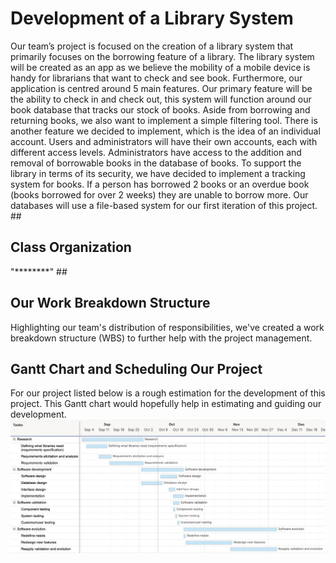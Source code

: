 # Development of a Library System
Our team’s project is focused on the creation of a library system that primarily focuses on the borrowing feature of a library. The library system will be created as an app as we believe the mobility of a mobile device is handy for librarians that want to check and see book. Furthermore, our application is centred around 5 main features. Our primary feature will be the ability to check in and check out, this system will function around our book database that tracks our stock of books. Aside from borrowing and returning books, we also want to implement a simple filtering tool. There is another feature we decided to implement, which is the idea of an individual account. Users and administrators will have their own accounts, each with different access levels. Administrators have access to the addition and removal of borrowable books in the database of books. To support the library in terms of its security, we have decided to implement a tracking system for books. If a person has borrowed 2 books or an overdue book (books borrowed for over 2 weeks) they are unable to borrow more. Our databases will use a file-based system for our first iteration of this project. 
##<H2>Class Organization</H2>
"********"
##<H2>Our Work Breakdown Structure</H2>
Highlighting our team's distribution of responsibilities, we've created a work breakdown structure (WBS) to further help with the project management.
## <H2>Gantt Chart and Scheduling Our Project</H2>
For our project listed below is a rough estimation for the development of this project. This Gantt chart would hopefully help in estimating and guiding our development.
![alt text](https://github.com/310g17/librarySystem/blob/main/rscforReadme/GanntChart_Final.jpeg)
